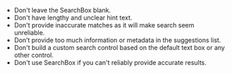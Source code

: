 - Don't leave the SearchBox blank.
- Don't have lengthy and unclear hint text.
- Don't provide inaccurate matches as it will make search seem unreliable.
- Don’t provide too much information or metadata in the suggestions list.
- Don't build a custom search control based on the default text box or any other control.
- Don't use SearchBox if you can't reliably provide accurate results.
